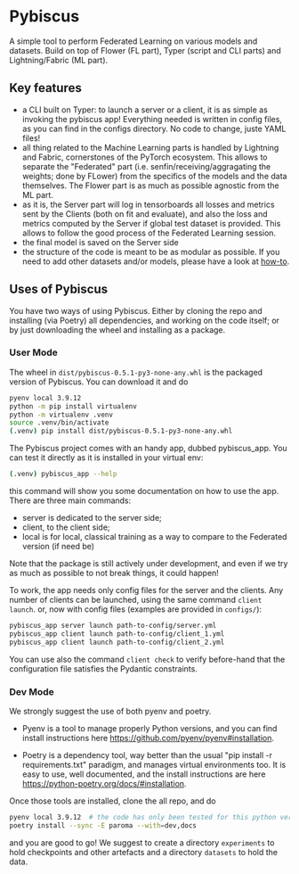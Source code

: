 # Pybiscus

A simple tool to perform Federated Learning on various models and datasets. Build on top of Flower (FL part), Typer (script and CLI parts) and Lightning/Fabric (ML part).


## Key features

* a CLI built on Typer: to launch a server or a client, it is as simple as invoking the pybiscus app! Everything needed is written in config files, as you can find in the configs directory. No code to change, juste YAML files!
* all thing related to the Machine Learning parts is handled by Lightning and Fabric, cornerstones of the PyTorch ecosystem. This allows to separate the "Federated" part (i.e. senfin/receiving/aggragating the weights; done by FLower) from the specifics of the models and the data themselves. The Flower part is as much as possible agnostic from the ML part.
* as it is, the Server part will log in tensorboards all losses and metrics sent by the Clients (both on fit and evaluate), and also the loss and metrics computed by the Server if global test dataset is provided. This allows to follow the good process of the Federated Learning session.
* the final model is saved on the Server side
* the structure of the code is meant to be as modular as possible. If you need to add other datasets and/or models, please have a look at [how-to](how-to.md).

## Uses of Pybiscus
You have two ways of using Pybiscus. Either by cloning the repo and installing (via Poetry) all dependencies, and working on the code itself; or by just downloading the wheel and installing as a package.

### User Mode
The wheel in `dist/pybiscus-0.5.1-py3-none-any.whl` is the packaged version of Pybiscus. You can download it and do
```bash
pyenv local 3.9.12
python -m pip install virtualenv
python -m virtualenv .venv
source .venv/bin/activate
(.venv) pip install dist/pybiscus-0.5.1-py3-none-any.whl
```
The Pybiscus project comes with an handy app, dubbed pybiscus_app. You can test it directly as it is installed in your virtual env:
```bash
(.venv) pybiscus_app --help
```

this command will show you some documentation on how to use the app. There are three main commands:
 - server is dedicated to the server side;
 - client, to the client side;
 - local is for local, classical training as a way to compare to the Federated version (if need be)

Note that the package is still actively under development, and even if we try as much as possible to not break things, it could happen!

To work, the app needs only config files for the server and the clients. Any number of clients can be launched, using the same command `client launch`.
or, now with config files (examples are provided in `configs/`):
```bash
pybiscus_app server launch path-to-config/server.yml
pybiscus_app client launch path-to-config/client_1.yml
pybiscus_app client launch path-to-config/client_2.yml
```

You can use also the command `client check` to verify before-hand that the configuration file satisfies the Pydantic constraints.

### Dev Mode

We strongly suggest the use of both pyenv and poetry.

* Pyenv is a tool to manage properly Python versions, and you can find install instructions here https://github.com/pyenv/pyenv#installation.

* Poetry is a dependency tool, way better than the usual "pip install -r requirements.txt" paradigm, and manages virtual environments too. It is easy to use, well documented, and the install instructions are here https://python-poetry.org/docs/#installation.

Once those tools are installed, clone the all repo, and do
```bash
pyenv local 3.9.12  # the code has only been tested for this python version
poetry install --sync -E paroma --with=dev,docs
```

and you are good to go! We suggest to create a directory `experiments` to hold checkpoints and other artefacts and a directory `datasets` to hold the data.
